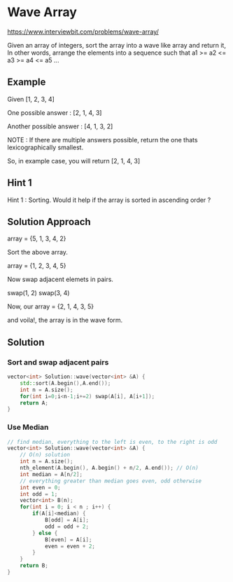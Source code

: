 # Wave Array

https://www.interviewbit.com/problems/wave-array/

Given an array of integers, sort the array into a wave like array and return it, 
In other words, arrange the elements into a sequence such that a1 >= a2 <= a3 >= a4 <= a5 ...

## Example

Given [1, 2, 3, 4]

One possible answer : [2, 1, 4, 3]

Another possible answer : [4, 1, 3, 2]

NOTE : If there are multiple answers possible, return the one thats lexicographically smallest. 

So, in example case, you will return [2, 1, 4, 3] 

## Hint 1

Hint 1 : Sorting. 
Would it help if the array is sorted in ascending order ?

## Solution Approach

array = {5, 1, 3, 4, 2}

Sort the above array. 

array = {1, 2, 3, 4, 5}

Now swap adjacent elemets in pairs.

swap(1, 2)
swap(3, 4)

Now, our array = {2, 1, 4, 3, 5}

and voila!, the array is in the wave form.


## Solution


### Sort and swap adjacent pairs

```cpp
vector<int> Solution::wave(vector<int> &A) {
    std::sort(A.begin(),A.end());
    int n = A.size();
    for(int i=0;i<n-1;i+=2) swap(A[i], A[i+1]);
    return A;
}

```

### Use Median

```cpp
// find median, everything to the left is even, to the right is odd
vector<int> Solution::wave(vector<int> &A) {
    // O(n) solution
    int n = A.size();
    nth_element(A.begin(), A.begin() + n/2, A.end()); // O(n)
    int median = A[n/2];
    // everything greater than median goes even, odd otherwise
    int even = 0;
    int odd = 1;
    vector<int> B(n);
    for(int i = 0; i < n ; i++) {
        if(A[i]<median) {
            B[odd] = A[i];
            odd = odd + 2;
        } else {
            B[even] = A[i];
            even = even + 2;  
        }
    }
    return B;
}
```
